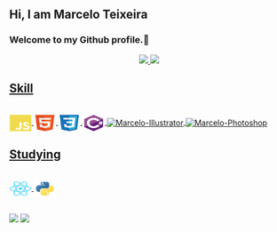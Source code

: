 ## Hi, I am Marcelo Teixeira
### Welcome to my Github profile.👋

<div align="center">
  <a href="https://github.com/marctex">
  <img height="180em" src="https://github-readme-stats.vercel.app/api?username=marctex&show_icons=true&theme=outrun&include_all_commits=true&count_private=true"/>
  <img height="180em" src="https://github-readme-stats.vercel.app/api/top-langs/?username=marctex&layout=compact&langs_count=7&theme=outrun"/>
</div>
  
## Skill
  
<div style="display: inline_block"><br>  
  <img align="center" alt="Marcelo-Js" height="30" width="40" src="https://raw.githubusercontent.com/devicons/devicon/master/icons/javascript/javascript-plain.svg"> 
  <img align="center" alt="Marcelo-HTML" height="30" width="40" src="https://raw.githubusercontent.com/devicons/devicon/master/icons/html5/html5-original.svg">
  <img align="center" alt="Marcelo-CSS" height="30" width="40" src="https://raw.githubusercontent.com/devicons/devicon/master/icons/css3/css3-original.svg">  
  <img align="center" alt="Marcelo-Csharp" height="30" width="40" src="https://raw.githubusercontent.com/devicons/devicon/master/icons/csharp/csharp-original.svg">  
    <img align="center" alt="Marcelo-Illustrator" height="30" width="40" 
src="https://icongr.am/devicon/illustrator-plain.svg?size=128&color=ec7709">  
  <img align="center" alt="Marcelo-Photoshop" height="30" width="40" 
src="https://icongr.am/devicon/photoshop-plain.svg?size=128&color=5809ec">  
</div>
  
## Studying
  
<div style="display: inline_block"><br>
  
  <img align="center" alt="Marcelo-Ts" height="30" width="40"             src="https://raw.githubusercontent.com/devicons/devicon/master/icons/react/react-original.svg">
  <img align="center" alt="Marcelo-Python" height="30" width="40" src="https://raw.githubusercontent.com/devicons/devicon/master/icons/python/python-original.svg">   
</div>
  
  ##
  
<div>   
  <a href="https://www.instagram.com/rendermarcelomartins/" target="_blank"><img src="https://img.shields.io/badge/-Instagram-%23E4405F?style=for-the-badge&logo=instagram&logoColor=white" target="_blank"></a> 	  
  <a href="https://www.linkedin.com/in/marcelo-teixeira-1390413a/" target="_blank"><img src="https://img.shields.io/badge/-LinkedIn-%230077B5?style=for-the-badge&logo=linkedin&logoColor=white" target="_blank"></a>   
</div>
  
 

<!--
**marctex/marctex** is a ✨ _special_ ✨ repository because its `README.md` (this file) appears on your GitHub profile.

Here are some ideas to get you started:

- 🔭 I’m currently working on ...

- 🌱 I'm learning 

- 💬 Ask me about ...



- 👯 I’m looking to collaborate on ...
- 🤔 I’m looking for help with ...

- 📫 How to reach me: ...
- 😄 Pronouns: ...
- ⚡ Fun fact: ...

<a href = "mailto:marcelo.t.martins@hotmail.com"><img src="https://img.shields.io/badge/-Gmail-%23333?style=for-the-badge&logo=gmail&logoColor=white" target="_blank"></a>

<a href="https://www.youtube.com/channel/UC_-uuuZbY0AAt9CViNzvc-Q" target="_blank"><img src="https://img.shields.io/badge/YouTube-FF0000?style=for-the-badge&logo=youtube&logoColor=white" target="_blank"></a>

 <a href="https://discord.gg/wagxzStdcR" target="_blank"><img src="https://img.shields.io/badge/Discord-7289DA?style=for-the-badge&logo=discord&logoColor=white" target="_blank"></a> 
-->
